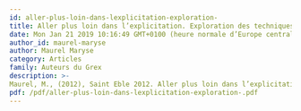 ```yaml
---
id: aller-plus-loin-dans-lexplicitation-exploration-
title: Aller plus loin dans l’explicitation. Exploration des techniques de décentration et de leurs effets
date: Mon Jan 21 2019 10:16:49 GMT+0100 (heure normale d’Europe centrale)
author_id: maurel-maryse
author: Maurel Maryse
category: Articles
family: Auteurs du Grex
description: >-
Maurel, M., (2012), Saint Eble 2012. Aller plus loin dans l’explicitation. Exploration des techniques de décentration et de leurs effets, Expliciter n° 96, p. 8 – 18. 
pdf: /pdf/aller-plus-loin-dans-lexplicitation-exploration-.pdf
---
```

